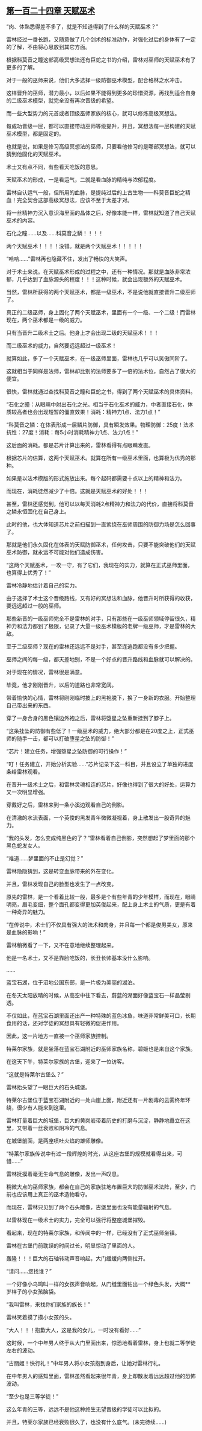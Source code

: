 ## [第一百二十四章 天赋巫术](https://www.xxbiquge.com/11_11222/8740968.html)


  “肉、体熟悉得差不多了，就是不知道得到了什么样的天赋巫术？”

  雷林经过一番长跑，又随意做了几个剑术的标准动作，对强化过后的身体有了一定的了解，不由将心思放到其它方面。

  根据科莫音之瞳这部高级冥想法还有巨蛇之书的介绍，雷林对巫师的天赋巫术有了更多的了解。

  对于一般的巫师来说，他们大多选择一级防御巫术模型，配合格林之水冲击。

  这样晋升的巫师，潜力最小，以后如果不能得到更多的珍惜资源，再找到适合自身的二级巫术模型，就完全没有再次晋级的希望。

  而一些大型势力的元首或者顶级巫师家族的核心，就可以修炼高级冥想法。

  每成功晋级一层，都可以直接带动巫师等级提升，并且，冥想法每一层构建的天赋巫术模型，都是固定的。

  也就是说，如果是修习高级冥想法的巫师，只要看他修习的是哪部冥想法，就可以猜到他固化的天赋巫术。

  术士又有点不同，有些看天吃饭的意思。

  天赋巫术的形成，一是看运气，二就是看血脉的精纯与浓郁程度。

  雷林自认运气一般，但所用的血脉，是提纯过后的上古生物——科莫音巨蛇之精血！完全契合这部高级冥想法，应该不至于太差才对。

  将一丝精神力沉入意识海里面的晶体之后，好像本能一样，雷林就知道了自己天赋巫术的内容。

  石化之瞳……以及……科莫音之鳞！！！！

  两个天赋巫术！！！！没错。就是两个天赋巫术！！！！！

  “哈哈……”雷林再也隐藏不住，发出了畅快的大笑声。

  对于术士来说。在天赋巫术形成的过程之中，还有一种情况。那就是血脉非常浓郁，几乎达到了血脉源头的程度！！！这种时候，就会出现额外的天赋巫术。

  当然，雷林所获得的两个天赋巫术，都是一级巫术，不是说他就直接晋升二级巫师了。

  真正的二级巫师，身上固化了两个天赋巫术，里面有一个一级、一个二级！而雷林现在，两个巫术都是一级的威力。

  只有当晋升二级术士之后。他身上才会出现二级的天赋巫术！！！

  而二级巫术的威力，自然要远远超过一级巫术！

  就算如此，多了一个天赋巫术，在一级巫师里面，雷林也几乎可以笑傲同阶了。

  这就相当于同样是法师，雷林却比别的法师要多了一倍的法术位，自然占了很大的便宜。

  很快，雷林就通过查找科莫音之瞳和巨蛇之书，得到了两个天赋巫术的具体资料。

  “石化之瞳：从眼睛中射出石化之光。相当于石化巫术的威力，中者直接石化，体质较高者也会出现短暂的僵直效果！消耗：精神力1点、法力1点！”

  “科莫音之鳞：在体表形成一层鳞片防御，具有瞬发效果。物理防御：25度！法术抗性：27度！消耗：每5小时消耗精神力1点、法力1点！”

  这后面的消耗。都是芯片计算出来的，雷林看得有点眼睛发直。

  根据芯片的估算，这两个天赋巫术。就算在所有一级巫术里面，也算极为优秀的那种。

  如果是以法术模版的形式施放出来。每个起码都需要十点以上的精神和法力。

  而现在，消耗徒然减少了十倍。这就是天赋巫术的好处！！！

  甚至，雷林还感觉到，他可以以每天消耗2点精神力和法力的代价，直接将科莫音之鳞永恒固化在自己身上。

  此时的他，也大体知道芯片之前扫描到一直萦绕在巫师周围的防御力场是怎么回事了。

  那就是他们永久固化在体表的天赋防御巫术，任何攻击，只要不能突破他们的天赋巫术防御，就永远不可能对他们造成伤害。

  “这两个天赋巫术，一攻一守，有了它们，我现在的实力，就算在正式巫师里面，也算得上优秀了！”

  雷林冷静地估计着自己的实力。

  由于选择了术士这个晋级路线，又有好的冥想法和血脉，他晋升时所获得的收获，要远远超过一般的巫师。

  那些新晋的一级巫师完全不是雷林的对手，只有那些在一级巫师领域停留很久，精神力和法力都到了极限，记录了大量一级巫术模版的老牌一级巫师，才是雷林的大敌。

  至于二级巫师？现在的雷林还远远不是对手，甚至连逃跑都没有多少把握。

  巫师之间的每一级，都天差地别，不是一个好点的晋升路线和血脉就可以解决的。

  对于现在的情况，雷林很是满意。

  毕竟，他才刚刚晋升，以后的道路也非常宽阔。

  带着愉快的心情，雷林将刚刚临时披上的黑袍脱下，换了一身新的衣服。开始整理自己带出来的东西。

  穿了一身合身的黑色镶边外袍之后，雷林将堕星之坠重新挂到了脖子上。

  “这条挂坠的防御有些低了！一级巫术的威力，绝大部分都是在20度之上，正式巫师的随手一击，都可以打破堕星之坠的防御！”

  “芯片！建立任务，增强堕星之坠防御的可行操作！”

  “叮！任务建立，开始分析实验……”芯片记录下这一科目，并且设立了单独的进度条给雷林观看。

  在晋升一级术士之后，和雷林灵魂相连的芯片，好像也得到了很大的好处，运算力又一次明显增强。

  穿戴好之后，雷林来到一条小溪边观看自己的倒影。

  在清澈的水流表面，一个英俊的黑发青年微微凝视着，身上散发出一股奇异的魅力。

  “我的头发，怎么变成纯黑色的了？”雷林看着自己倒影，突然想起了梦里面的那个黑色蛇发女人。

  “难道……梦里面的不止是幻觉？”

  雷林隐隐猜到，这是转变血脉带来的外在变化。

  并且，雷林发现自己的脸型也发生了一点改变。

  原先的雷林，是一个看着比较一般，最多是个有些年青的少年模样，而现在，眼睛明亮，眉毛变细，整个面孔都变得更加英俊起来，配上身上术士的气质，更是有着一种奇异的魅力。

  “在传说中，术士们不仅具有强大的法术和肉身，并且每一个都是俊男美女，原来是血脉的影响！”

  雷林稍微看了一下，又不在意地继续整理起来。

  他是一名术士，又不是靠脸吃饭的，长丑长帅基本没什么影响。

  ……

  蓝宝石湖，位于沼地公国东部，是一片极为美丽的湖泊。

  在冬天太阳放晴的时候，从高空中往下看去，蔚蓝的湖面好像蓝宝石一样晶莹剔透。

  不仅如此，在蓝宝石湖里面还出产一种特殊的蓝色冰鱼，味道非常鲜美可口，长期食用的话，还对学徒的冥想具有轻微的促进作用。

  因此，这一片地方一直被一个巫师家族控制。

  特莱尔家族，就是坐落在蓝宝石湖附近的巫师家族名称，碧姬也是来自这个家族。

  在这天下午，特莱尔家族的古堡，迎来了一位访客。

  “这就是特莱尔古堡么？”

  雷林抬头望了一眼巨大的石头城堡。

  特莱尔古堡位于蓝宝石湖附近的一处山崖上面，附近还有一片剧毒的云雾终年环绕，很少有人能来到这里。

  雷林打量着巨大的城堡，巨大的黄岗岩带着历史的打磨与沉淀，静静地矗立在这里，又带着一丝衰败和阴冷的气息。

  在城堡前面，是两座喷吐火焰的雄师雕像。

  “特莱尔家族传说中有过一段辉煌的时光，从这座古堡的规模就看得出来，可惜……”

  雷林抚摸着毫无生命气息的雕像，发出一声叹息。

  稍微大点的巫师家族，都会在自己的家族驻地布置巨大的防御巫术法阵，至少，门前也应该用上真正的巫术造物看守。

  而现在，雷林只见到了两个石头雕像，古堡里面也没有能量辐射的气息。

  以雷林现在一级术士的实力，完全可以强行将整座城堡摧毁。

  看起来，现在的特莱尔家族，和传闻中的一样，已经没有了正式巫师坐镇。

  雷林在古堡门前耽误的时间过长，明显惊动了里面的人。

  轰隆！！！巨大的石轴转动声音响起，大门缓缓向两侧拉开。

  “请问……您找谁？”

  一个好像小鸟鸣叫一样的女孩声音响起，从门缝里面钻出一个绿色头发，大概**岁样子的小女孩脑袋。

  “我叫雷林，来找你们家族的族长！”

  雷林笑着摸了摸小女孩的头。

  “大人！！！抱歉大人，这是我的女儿，一时没有看好……”

  这时候，一个中年男人终于从大门里面出来，惊恐地看着雷林，身上也就二等学徒左右的波动。

  “古丽姬！快行礼！”中年男人将小女孩抱到身后，让她对雷林行礼。

  在中年男人的感知里面，雷林虽然看起来很年青，身上却散发着远远超过他的恐怖波动。

  “至少也是三等学徒！”

  这么年青的三等，远远不是他这种终生无望晋级的学徒可以比拟的。

  并且，特莱尔家族已经衰败很久了，也没有什么底气。(未完待续……)
